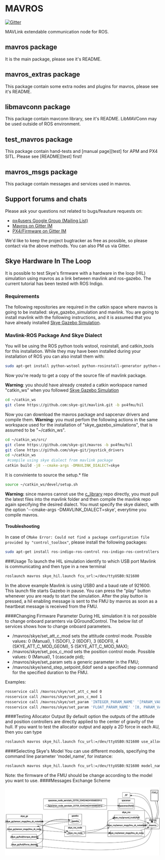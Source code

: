 MAVROS
======

[![Gitter](https://badges.gitter.im/Join%20Chat.svg)](https://gitter.im/mavlink/mavros?utm_source=badge&utm_medium=badge&utm_campaign=pr-badge&utm_content=badge)

MAVLink extendable communication node for ROS.


mavros package
--------------

It is the main package, please see it's README.


mavros\_extras package
----------------------

This package contain some extra nodes and plugins for mavros, please see it's README.


libmavconn package
------------------

This package contain mavconn library, see it's README.
LibMAVConn may be used outside of ROS environment.


test\_mavros package
--------------------

This package contain hand-tests and [manual page][test] for APM and PX4 SITL.
Please see [README][test] first!


mavros\_msgs package
--------------------

This package contain messages and services used in mavros.


Support forums and chats
------------------------

Please ask your questions not related to bugs/feauture requests on:

- [px4users Google Group (Mailing List) ](https://groups.google.com/forum/#!forum/px4users)
- [Mavros on Gitter IM](https://gitter.im/mavlink/mavros)
- [PX4/Firmware on Gitter IM](https://gitter.im/PX4/Firmware)

We'd like to keep the project bugtracker as free as possible, so please contact via the above methods. You can also PM us via Gitter.


## Skye Hardware In The Loop
It is possible to test Skye's firmware with a hardware in the loop (HIL) simulation using mavros as a link between mavlink and ros-gazebo. The current tutorial has been tested with ROS Indigo.

### Requirements
The following repositories are required in the catkin space where mavros is going to be installed: skye_gazebo_simulation and mavlink. You are going to install mavlink with the following instructions, and it is assumed that you have already installed [Skye Gazebo Simulation](https://github.com/skye-git/skye_gazebo_simulation/tree/px4fmu/hil).

### Mavlink-ROS Package And Skye Dialect
You will be using the ROS python tools wstool, rosinstall, and catkin_tools for this installation. While they may have been installed during your installation of ROS you can also install them with:
```bash 
sudo apt-get install python-wstool python-rosinstall-generator python-catkin-tools
```
Now you're ready to get a copy of the source file of mavlink package.

**Warning**: you should have already created a catkin workspace named "catkin\_ws" when you followed [Skye Gazebo Simulation](https://github.com/skye-git/skye_gazebo_simulation/tree/px4fmu/hil)
```bash
cd ~/catkin_ws
git clone https://github.com:skye-git/mavlink.git -b px4fmu/hil
```
Now you can download the mavros package and sapcenav drivers and compile them. 
**Warning:** you must perfom the following actions in the same workspace used for the installation of "skye_gazebo_simulations", that is assumed to be "~/catkin_ws".
```bash
cd ~/catkin_ws/src/
git clone https://github.com/skye-git/mavros -b px4fmu/hil
git clone https://github.com/skye-git/joystick_drivers
cd ~/catkin_ws
 #compile using skye dialect from mavlink package
catkin build -j8 --cmake-args -DMAVLINK_DIALECT=skye
```

It is conviniente to source the setup.* file
```bash
source ~/catkin_ws/devel/setup.sh
```

**Warning:** since mavros cannot use the [c_library](https://github.com/skye-git/c_library) repo directly, you must pull the latest files into the mavlink folder and then compile the mavlink repo again specifying the desired dialect. You must specify the skye dialect, with the option '--cmake-args -DMAVLINK_DIALECT=skye', everytime you compile mavros.

#### Troubleshooting
In case of `CMake Error: Could not find a package configuration file provided by "control_toolbox"`, please install the following packages:
```bash
sudo apt-get install ros-indigo-ros-control ros-indigo-ros-controllers
```

###Usage
To launch the HIL simulation identify to which USB port Mavlink is communicating and then type in a new terminal
```bash
roslaunch mavros skye_hil.launch fcu_url:=/dev/ttyUSB0:921600
```
In the above example Mavlink is using USB0 and a baud rate of 921600. This launch file starts Gazebo in pause. You can press the "play" button whenever you are ready to start the simulation.
After the play button is pressed, a hil enabling message is sent to the FMU by mavros as soon as a heartbeat message is received from the FMU.

####Changing Firmware Parameter
During HIL simulation it is not possible to change onboard paramters via QGroundControl. The below list of services shows how to change onboard parameters.

  * /mavros/skye/set_att_c_mod sets the attitude control mode. Possible values: 0 (Manual), 1 (5DOF), 2 (6DOF), 3 (6DOFI), 4 (SKYE_ATT_C_MOD_GEOM), 5 (SKYE_ATT_C_MOD_MAX);
  * /mavros/skye/set_pos_c_mod sets the position control mode. Possible values: 0 (Manual), 1 (cascade pid);
  * /mavros/skye/set_param sets a generic parameter in the FMU;
  * /mavros/skye/send_step_setpoint_6dof send a specified step command for the specified duration to the FMU.
  
Examples:

```bash
rosservice call /mavros/skye/set_att_c_mod 0
rosservice call /mavros/skye/set_pos_c_mod 1
rosservice call /mavros/skye/set_param 'INTEGER_PARAM_NAME' '[PARAM_VALUE, 0.0]'
rosservice call /mavros/skye/set_param 'FLOAT_PARAM_NAME' '[0, PARAM_VALUE]'
```
####Testing Allocator Output
By default option the outputs of the attitude and position controllers are directly applied to the center of gravity of the hull. If you want to test the allocator output and apply a 2D force in each AU, then you can type
```bash
roslaunch mavros skye_hil.launch fcu_url:=/dev/ttyUSB0:921600 use_allocator_output:=true
```

####Selecting Skye's Model 
You can use different models, specifying the command line parameter 'model_name', for instance:
```bash
roslaunch mavros skye_hil.launch fcu_url:=/dev/ttyUSB0:921600 model_name:=tetra
```
Note: the firmware of the FMU should be change according to the model you want to use.
####Messages Exchange Scheme
<p align="center">
  <img src="mavros/doc/hil_messages_scheme.png" width="650"/>
</p>
